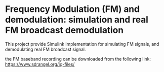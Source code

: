 # Frequency Modulation (FM) and demodulation: simulation and real FM broadcast demodulation
This project provide Simulink implementation for simulating FM signals, and demodulating real FM broadcast signal.

the FM baseband recording can be downloaded from the following link: https://www.sdrangel.org/iq-files/
